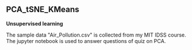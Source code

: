 ## PCA_tSNE_KMeans

**Unsupervised learning**

The sample data "Air_Pollution.csv" is collected from my MIT IDSS course. The jupyter notebook is used to answer questions of quiz on PCA.
